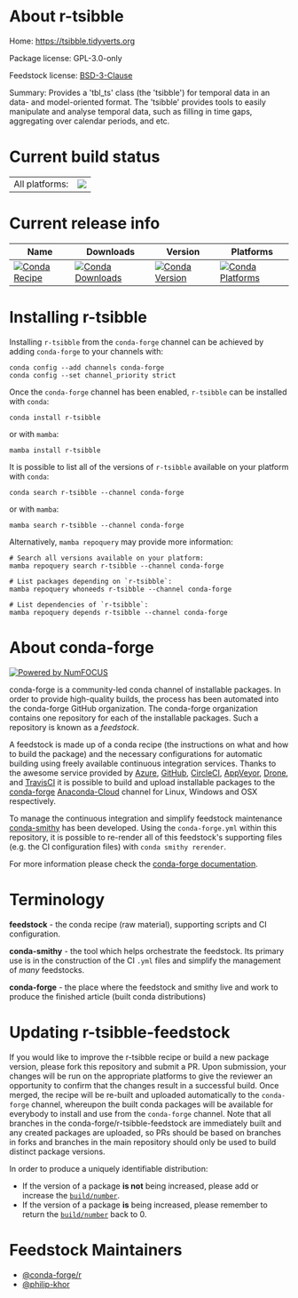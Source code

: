 About r-tsibble
===============

Home: https://tsibble.tidyverts.org

Package license: GPL-3.0-only

Feedstock license: [BSD-3-Clause](https://github.com/conda-forge/r-tsibble-feedstock/blob/main/LICENSE.txt)

Summary: Provides a 'tbl_ts' class (the 'tsibble') for temporal data in an data- and model-oriented format. The 'tsibble' provides tools to easily manipulate and analyse temporal data, such as filling in  time gaps, aggregating over calendar periods, and etc.

Current build status
====================


<table><tr><td>All platforms:</td>
    <td>
      <a href="https://dev.azure.com/conda-forge/feedstock-builds/_build/latest?definitionId=4279&branchName=main">
        <img src="https://dev.azure.com/conda-forge/feedstock-builds/_apis/build/status/r-tsibble-feedstock?branchName=main">
      </a>
    </td>
  </tr>
</table>

Current release info
====================

| Name | Downloads | Version | Platforms |
| --- | --- | --- | --- |
| [![Conda Recipe](https://img.shields.io/badge/recipe-r--tsibble-green.svg)](https://anaconda.org/conda-forge/r-tsibble) | [![Conda Downloads](https://img.shields.io/conda/dn/conda-forge/r-tsibble.svg)](https://anaconda.org/conda-forge/r-tsibble) | [![Conda Version](https://img.shields.io/conda/vn/conda-forge/r-tsibble.svg)](https://anaconda.org/conda-forge/r-tsibble) | [![Conda Platforms](https://img.shields.io/conda/pn/conda-forge/r-tsibble.svg)](https://anaconda.org/conda-forge/r-tsibble) |

Installing r-tsibble
====================

Installing `r-tsibble` from the `conda-forge` channel can be achieved by adding `conda-forge` to your channels with:

```
conda config --add channels conda-forge
conda config --set channel_priority strict
```

Once the `conda-forge` channel has been enabled, `r-tsibble` can be installed with `conda`:

```
conda install r-tsibble
```

or with `mamba`:

```
mamba install r-tsibble
```

It is possible to list all of the versions of `r-tsibble` available on your platform with `conda`:

```
conda search r-tsibble --channel conda-forge
```

or with `mamba`:

```
mamba search r-tsibble --channel conda-forge
```

Alternatively, `mamba repoquery` may provide more information:

```
# Search all versions available on your platform:
mamba repoquery search r-tsibble --channel conda-forge

# List packages depending on `r-tsibble`:
mamba repoquery whoneeds r-tsibble --channel conda-forge

# List dependencies of `r-tsibble`:
mamba repoquery depends r-tsibble --channel conda-forge
```


About conda-forge
=================

[![Powered by
NumFOCUS](https://img.shields.io/badge/powered%20by-NumFOCUS-orange.svg?style=flat&colorA=E1523D&colorB=007D8A)](https://numfocus.org)

conda-forge is a community-led conda channel of installable packages.
In order to provide high-quality builds, the process has been automated into the
conda-forge GitHub organization. The conda-forge organization contains one repository
for each of the installable packages. Such a repository is known as a *feedstock*.

A feedstock is made up of a conda recipe (the instructions on what and how to build
the package) and the necessary configurations for automatic building using freely
available continuous integration services. Thanks to the awesome service provided by
[Azure](https://azure.microsoft.com/en-us/services/devops/), [GitHub](https://github.com/),
[CircleCI](https://circleci.com/), [AppVeyor](https://www.appveyor.com/),
[Drone](https://cloud.drone.io/welcome), and [TravisCI](https://travis-ci.com/)
it is possible to build and upload installable packages to the
[conda-forge](https://anaconda.org/conda-forge) [Anaconda-Cloud](https://anaconda.org/)
channel for Linux, Windows and OSX respectively.

To manage the continuous integration and simplify feedstock maintenance
[conda-smithy](https://github.com/conda-forge/conda-smithy) has been developed.
Using the ``conda-forge.yml`` within this repository, it is possible to re-render all of
this feedstock's supporting files (e.g. the CI configuration files) with ``conda smithy rerender``.

For more information please check the [conda-forge documentation](https://conda-forge.org/docs/).

Terminology
===========

**feedstock** - the conda recipe (raw material), supporting scripts and CI configuration.

**conda-smithy** - the tool which helps orchestrate the feedstock.
                   Its primary use is in the construction of the CI ``.yml`` files
                   and simplify the management of *many* feedstocks.

**conda-forge** - the place where the feedstock and smithy live and work to
                  produce the finished article (built conda distributions)


Updating r-tsibble-feedstock
============================

If you would like to improve the r-tsibble recipe or build a new
package version, please fork this repository and submit a PR. Upon submission,
your changes will be run on the appropriate platforms to give the reviewer an
opportunity to confirm that the changes result in a successful build. Once
merged, the recipe will be re-built and uploaded automatically to the
`conda-forge` channel, whereupon the built conda packages will be available for
everybody to install and use from the `conda-forge` channel.
Note that all branches in the conda-forge/r-tsibble-feedstock are
immediately built and any created packages are uploaded, so PRs should be based
on branches in forks and branches in the main repository should only be used to
build distinct package versions.

In order to produce a uniquely identifiable distribution:
 * If the version of a package **is not** being increased, please add or increase
   the [``build/number``](https://docs.conda.io/projects/conda-build/en/latest/resources/define-metadata.html#build-number-and-string).
 * If the version of a package **is** being increased, please remember to return
   the [``build/number``](https://docs.conda.io/projects/conda-build/en/latest/resources/define-metadata.html#build-number-and-string)
   back to 0.

Feedstock Maintainers
=====================

* [@conda-forge/r](https://github.com/conda-forge/r/)
* [@philip-khor](https://github.com/philip-khor/)

